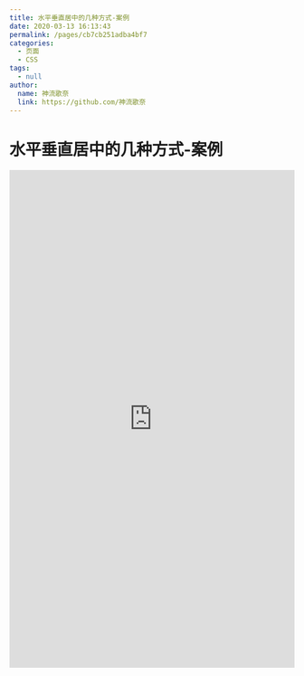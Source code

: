```yaml
---
title: 水平垂直居中的几种方式-案例
date: 2020-03-13 16:13:43
permalink: /pages/cb7cb251adba4bf7
categories: 
  - 页面
  - CSS
tags: 
  - null
author: 
  name: 神流歌奈
  link: https://github.com/神流歌奈
---
```

# 水平垂直居中的几种方式-案例

<iframe height="880" style="width: 100%;" scrolling="no" title="水平垂直居中的几种方式" src="https://codepen.io/神流歌奈/embed/poJLeYv?height=880&theme-id=light&default-tab=result" frameborder="no" allowtransparency="true" allowfullscreen="true">
  See the Pen <a href='https://codepen.io/神流歌奈/pen/poJLeYv'>水平垂直居中的几种方式</a> by 神流歌奈
  (<a href='https://codepen.io/神流歌奈'>@神流歌奈</a>) on <a href='https://codepen.io'>CodePen</a>.
</iframe>

